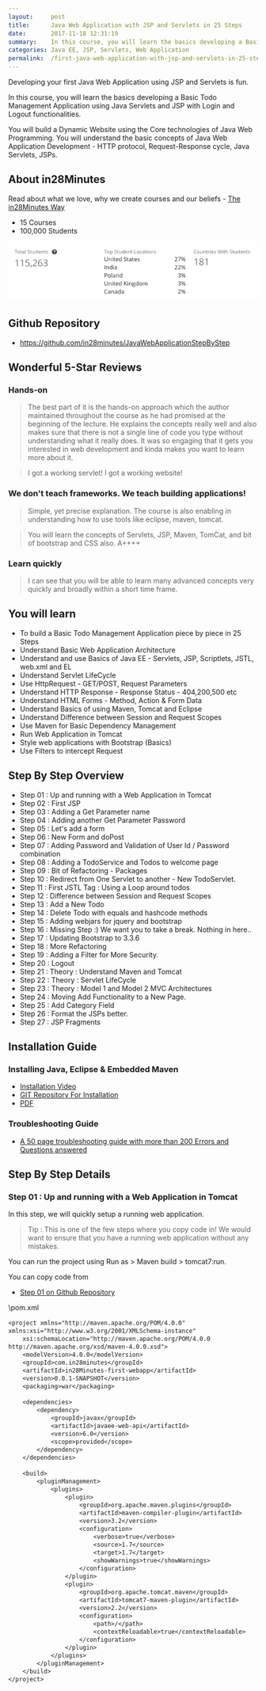 ```yaml
---
layout:     post
title:      Java Web Application with JSP and Servlets in 25 Steps
date:       2017-11-18 12:31:19
summary:    In this course, you will learn the basics developing a Basic Todo Management Application using Java Servlets and JSP with Login and Logout functionalities.
categories: Java EE, JSP, Servlets, Web Application
permalink:  /first-java-web-application-with-jsp-and-servlets-in-25-steps
---
```


Developing your first Java Web Application using JSP and Servlets is fun.

In this course, you will learn the basics developing a Basic Todo Management Application using Java Servlets and JSP with Login and Logout functionalities.

You will build a Dynamic Website using the Core technologies of Java Web Programming. You will understand the basic concepts of Java Web Application Development - HTTP protocol, Request-Response cycle, Java Servlets, JSPs.

## About in28Minutes

Read about what we love, why we create courses and our beliefs - [The in28Minutes Way](https://github.com/in28minutes/in28minutes-initiatives/tree/master/The-in28Minutes-Way)
  - 15 Courses
  - 100,000 Students

![Image](/images/udemy-total-students.png)

## Github Repository

- https://github.com/in28minutes/JavaWebApplicationStepByStep

## Wonderful 5-Star Reviews

### Hands-on

> The best part of it is the hands-on approach which the author maintained throughout the course as he had promised at the beginning of the lecture. He explains the concepts really well and also makes sure that there is not a single line of code you type without understanding what it really does. It was so engaging that it gets you interested in web development and kinda makes you want to learn more about it.

> I got a working servlet! I got a working website!

### We don't teach frameworks. We teach building applications!

> Simple, yet precise explanation. The course is also enabling in understanding how to use tools like eclipse, maven, tomcat.

> You will learn the concepts of Servlets, JSP, Maven, TomCat, and bit of bootstrap and CSS also. A++++

### Learn quickly

> I can see that you will be able to learn many advanced concepts very quickly and broadly within a short time frame. 

## You will learn
- To build a Basic Todo Management Application piece by piece in 25 Steps
- Understand Basic Web Application Architecture
- Understand and use Basics of Java EE - Servlets, JSP, Scriptlets, JSTL, web.xml and EL
- Understand Servlet LifeCycle
- Use HttpRequest - GET/POST, Request Parameters
- Understand HTTP Response - Response Status - 404,200,500 etc
- Understand HTML Forms - Method, Action & Form Data
- Understand Basics of using Maven, Tomcat and Eclipse
- Understand Difference between Session and Request Scopes
- Use Maven for Basic Dependency Management
- Run Web Application in Tomcat
- Style web applications with Bootstrap (Basics)
- Use Filters to intercept Request

## Step By Step Overview

- Step 01 : Up and running with a Web Application in Tomcat
- Step 02 : First JSP
- Step 03 : Adding a Get Parameter name
- Step 04 : Adding another Get Parameter Password
- Step 05 : Let's add a form
- Step 06 : New Form and doPost
- Step 07 : Adding Password and Validation of User Id / Password combination
- Step 08 : Adding a TodoService and Todos to welcome page
- Step 09 : Bit of Refactoring - Packages
- Step 10 : Redirect from One Servlet to another - New TodoServlet.
- Step 11 : First JSTL Tag : Using a Loop around todos
- Step 12 : Difference between Session and Request Scopes
- Step 13 : Add a New Todo
- Step 14 : Delete Todo with equals and hashcode methods
- Step 15 : Adding webjars for jquery and bootstrap
- Step 16 : Missing Step :) We want you to take a break. Nothing in here..
- Step 17 : Updating Bootstrap to 3.3.6
- Step 18 : More Refactoring
- Step 19 : Adding a Filter for More Security.
- Step 20 : Logout
- Step 21 : Theory : Understand Maven and Tomcat
- Step 22 : Theory : Servlet LifeCycle
- Step 23 : Theory : Model 1 and Model 2 MVC Architectures
- Step 24 : Moving Add Functionality to a New Page.
- Step 25 : Add Category Field
- Step 26 : Format the JSPs better.
- Step 27 : JSP Fragments

## Installation Guide

### Installing Java, Eclipse & Embedded Maven

- [Installation Video](https://www.youtube.com/playlist?list=PLBBog2r6uMCSmMVTW_QmDLyASBvovyAO3)
- [GIT Repository For Installation](https://github.com/in28minutes/getting-started-in-5-steps)
- [PDF](https://github.com/in28minutes/SpringIn28Minutes/blob/master/InstallationGuide-JavaEclipseAndMaven_v2.pdf)

### Troubleshooting Guide

- [A 50 page troubleshooting guide with more than 200 Errors and Questions answered](https://github.com/in28minutes/in28minutes-initiatives/blob/master/The-in28Minutes-TroubleshootingGuide-And-FAQ)

## Step By Step Details

### Step 01 : Up and running with a Web Application in Tomcat

In this step, we will quickly setup a running web application.

> Tip : This is one of the few steps where you copy code in! We would want to ensure that you have a running web application without any mistakes.

You can run the project using Run as > Maven build > tomcat7:run.

You can copy code from 
- [Step 01 on Github Repository](https://github.com/in28minutes/JavaWebApplicationStepByStep/blob/master/Step01.md)

\pom.xml

```
<project xmlns="http://maven.apache.org/POM/4.0.0" xmlns:xsi="http://www.w3.org/2001/XMLSchema-instance"
	xsi:schemaLocation="http://maven.apache.org/POM/4.0.0 http://maven.apache.org/xsd/maven-4.0.0.xsd">
	<modelVersion>4.0.0</modelVersion>
	<groupId>com.in28minutes</groupId>
	<artifactId>in28Minutes-first-webapp</artifactId>
	<version>0.0.1-SNAPSHOT</version>
	<packaging>war</packaging>

	<dependencies>
		<dependency>
			<groupId>javax</groupId>
			<artifactId>javaee-web-api</artifactId>
			<version>6.0</version>
			<scope>provided</scope>
		</dependency>
	</dependencies>

	<build>
		<pluginManagement>
			<plugins>
				<plugin>
					<groupId>org.apache.maven.plugins</groupId>
					<artifactId>maven-compiler-plugin</artifactId>
					<version>3.2</version>
					<configuration>
						<verbose>true</verbose>
						<source>1.7</source>
						<target>1.7</target>
						<showWarnings>true</showWarnings>
					</configuration>
				</plugin>
				<plugin>
					<groupId>org.apache.tomcat.maven</groupId>
					<artifactId>tomcat7-maven-plugin</artifactId>
					<version>2.2</version>
					<configuration>
						<path>/</path>
						<contextReloadable>true</contextReloadable>
					</configuration>
				</plugin>
			</plugins>
		</pluginManagement>
	</build>
</project>
```
